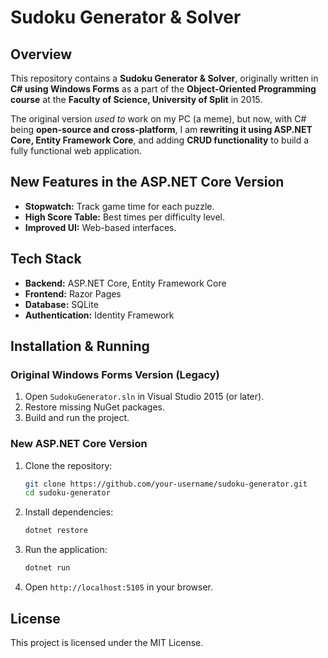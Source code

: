 # Sudoku Generator & Solver

## Overview

This repository contains a **Sudoku Generator & Solver**, originally written in **C# using Windows Forms** as a part of the **Object-Oriented Programming course** at the **Faculty of Science, University of Split** in 2015.

The original version *used to* work on my PC (a meme), but now, with C# being **open-source and cross-platform**, I am **rewriting it using ASP.NET Core, Entity Framework Core**, and adding **CRUD functionality** to build a fully functional web application.

## New Features in the ASP.NET Core Version

- **Stopwatch:** Track game time for each puzzle.
- **High Score Table:** Best times per difficulty level.
- **Improved UI:** Web-based interfaces.

## Tech Stack

- **Backend:** ASP.NET Core, Entity Framework Core
- **Frontend:** Razor Pages&#x20;
- **Database:** SQLite&#x20;
- **Authentication:** Identity Framework

## Installation & Running

### Original Windows Forms Version (Legacy)

1. Open `SudokuGenerator.sln` in Visual Studio 2015 (or later).
2. Restore missing NuGet packages.
3. Build and run the project.

### New ASP.NET Core Version

1. Clone the repository:
   ```sh
   git clone https://github.com/your-username/sudoku-generator.git
   cd sudoku-generator
   ```
2. Install dependencies:
   ```sh
   dotnet restore
   ```
3. Run the application:
   ```sh
   dotnet run
   ```
4. Open `http://localhost:5105` in your browser.

## License

This project is licensed under the MIT License.

